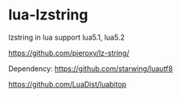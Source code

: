 # lua-lzstring

lzstring in lua support lua5.1, lua5.2

https://github.com/pieroxy/lz-string/

Dependency:
https://github.com/starwing/luautf8


https://github.com/LuaDist/luabitop

